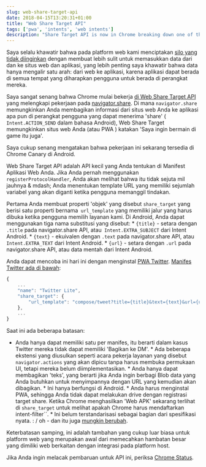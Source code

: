 ```yaml
---
slug: web-share-target-api
date: 2018-04-15T13:20:31+01:00
title: "Web Share Target API"
tags: ['pwa', 'intents', 'web intents']
description: "Share Target API is now in Chrome breaking down one of the last silos of native platforms"
---
```



Saya selalu khawatir bahwa pada platform web kami menciptakan [silo yang tidak diinginkan](/unintended-silos) dengan membuat lebih sulit untuk memasukkan data dari dan ke situs web dan aplikasi, yang lebih penting saya khawatir bahwa data hanya mengalir satu arah: dari web ke aplikasi, karena aplikasi dapat berada di semua tempat yang diharapkan pengguna untuk berada di perangkat mereka.

Saya sangat senang bahwa Chrome mulai bekerja [di Web Share Target API](/breaking-down-silos-with-share-target-api) yang melengkapi pekerjaan pada [navigator.share](/navigator.share). Di mana `navigator.share` memungkinkan Anda membagikan informasi dari situs web Anda ke aplikasi apa pun di perangkat pengguna yang dapat menerima 'share' (` Intent.ACTION_SEND` dalam bahasa Android), Web Share Target memungkinkan situs web Anda (atau PWA ) katakan 'Saya ingin bermain di game itu juga'.

Saya cukup senang mengatakan bahwa pekerjaan ini sekarang tersedia di Chrome Canary di Android.

Web Share Target API adalah API kecil yang Anda tentukan di Manifest Aplikasi Web Anda. Jika Anda pernah menggunakan `registerProtocolHandler`, Anda akan melihat bahwa itu tidak sejuta mil jauhnya & mdash; Anda menentukan template URL yang memiliki sejumlah variabel yang akan diganti ketika pengguna memanggil tindakan.

Pertama Anda membuat properti 'objek' yang disebut `share_target` yang berisi satu properti bernama` url_template` yang memiliki jalur yang harus dibuka ketika pengguna memilih layanan kami. Di Android, Anda dapat menggunakan tiga nama substitusi yang disebut: * `{title}` - setara dengan `.title` pada navigator.share API, atau` Intent.EXTRA_SUBJECT` dari Intent Android. * `{text}` - ekuivalen dengan `.text` pada navigator.share API, atau` Intent.EXTRA_TEXT` dari Intent Android. * `{url}` - setara dengan `.url` pada navigator.share API, atau data mentah dari Intent Android.

Anda dapat mencoba ini hari ini dengan menginstal [PWA Twitter](https://mobile.twitter.com/). [Manifes Twitter ada di bawah](https://mobile.twitter.com/manifest.json):


```javascript
{
    ...
    "name": "Twitter Lite",
    "share_target": {
        "url_template": "compose/tweet?title={title}&text={text}&url={url}"
    },
    ...
}
```


Saat ini ada beberapa batasan:

* Anda hanya dapat memiliki satu per manifes, itu berarti dalam kasus Twitter mereka tidak dapat memiliki 'Bagikan ke DM'. * Ada beberapa ekstensi yang diusulkan seperti acara pekerja layanan yang disebut `navigator.actions` yang akan dipicu tanpa harus membuka permukaan UI, tetapi mereka belum diimplementasikan. * Anda hanya dapat membagikan 'teks', yang berarti jika Anda ingin berbagi Blob data yang Anda butuhkan untuk menyimpannya dengan URL yang kemudian akan dibagikan. * Ini hanya berfungsi di Android. * Anda harus menginstal PWA, sehingga Anda tidak dapat melakukan drive dengan registrasi target share. Ketika Chrome menghasilkan 'Web APK' sekarang terlihat di `share_target` untuk melihat apakah Chrome harus mendaftarkan` `intent-filter``. * Ini belum terstandarisasi sebagai bagian dari spesifikasi nyata. : / oh - dan itu juga [mungkin berubah](https://github.com/w3ctag/design-reviews/issues/221#issuecomment-376717885).

Keterbatasan samping, ini adalah tambahan yang cukup luar biasa untuk platform web yang merupakan awal dari memecahkan hambatan besar yang dimiliki web berkaitan dengan integrasi pada platform host.

Jika Anda ingin melacak pembaruan untuk API ini, periksa [Chrome Status](https://www.chromestatus.com/feature/5662315307335680).
